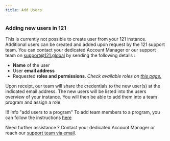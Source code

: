 ```yaml
---
title: Add Users
---
```

### Adding new users in 121

This is currently not possible to create user from your 121 instance. Additional users can be created and added upon request by the 121 support team. You can contact your dedicated Account Manager or our support team on <a href="mailto:support@121.global">support@121.global</a> by sending the following details : 

- **Name** of the user
- User **email address**
- Requested **roles and permissions**. *Check available roles on [this page.](../users/description-roles.md)*

Upon receipt, our team will share the credentials to the new user(s) at the indicated email address. The new users will be listed into the users overview of your instance. You will then be able to add them into a team program and assign a role.


!!! info "add users to a program"
    To add team members to a program, you can follow the instructions [here](../team/add-team-members.md)


Need further assistance ? Contact your dedicated Account Manager or reach our <a href="mailto:support@121.global">support team via email</a>.